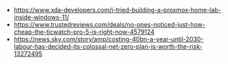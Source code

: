 - https://www.xda-developers.com/i-tried-building-a-proxmox-home-lab-inside-windows-11/
- https://www.trustedreviews.com/deals/no-ones-noticed-just-how-cheap-the-ticwatch-pro-5-is-right-now-4579124
- https://news.sky.com/story/amp/costing-40bn-a-year-until-2030-labour-has-decided-its-colossal-net-zero-plan-is-worth-the-risk-13272495
